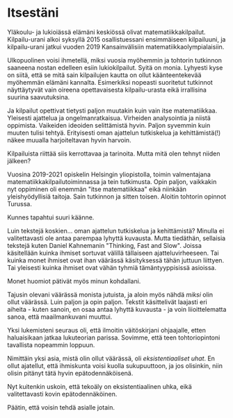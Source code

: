 # Itsestäni

Yläkoulu- ja lukioiässä elämäni keskiössä olivat matematiikkakilpailut. Kilpailu-urani alkoi syksyllä 2015 osallistuessani ensimmäiseen kilpailuuni, ja kilpailu-urani jatkui vuoden 2019 Kansainvälisiin matematiikkaolympialaisiin.

Ulkopuolinen voisi ihmetellä, miksi vuosia myöhemmin ja tohtorin tutkinnon saaneena nostan edelleen esiin lukiokilpailut. Syitä on monia. Lyhyesti kyse on siitä, että se mitä sain kilpailujen kautta on ollut käänteentekevää myöhemmän elämäni kannalta. Esimerkiksi nopeasti suoritetut tutkinnot näyttäytyvät vain oireena opettavaisesta kilpailu-urasta eikä irrallisina suurina saavutuksina.

Ja kilpailut opettivat tietysti paljon muutakin kuin vain itse matematiikkaa. Yleisesti ajattelua ja ongelmanratkaisua. Virheiden analysointia ja niistä oppimista. Vaikeiden ideoiden selittämistä hyvin. Paljon syvemmin kuin muuten tulisi tehtyä. Erityisesti oman ajattelun tutkiskelua ja kehittämistä(!) näkee muualla harjoiteltavan hyvin harvoin.

Kilpailuista riittää siis kerrottavaa ja tarinoita. Mutta mitä olen tehnyt niiden jälkeen?

Vuosina 2019-2021 opiskelin Helsingin yliopistolla, toimin valmentajana matematiikkakilpailutoiminnassa ja tein tutkimusta. Opin paljon, vaikkakin nyt oppiminen oli enemmän "itse matematiikkaa" eikä niinkään yleishyödyllisiä taitoja. Sain tutkinnon ja sitten toisen. Aloitin tohtorin opinnot Turussa.

Kunnes tapahtui suuri käänne.

Luin tekstejä koskien... oman ajattelun tutkiskelua ja kehittämistä? Minulla ei valitettavasti ole antaa parempaa lyhyttä kuvausta. Mutta tiedäthän, sellaisia tekstejä kuten Daniel Kahnemanin "Thinking, Fast and Slow". Joissa käsitellään kuinka ihmiset sortuvat välillä tällaiseen ajatteluvirheeseen. Tai kuinka monet ihmiset ovat ihan väärässä käsityksessä tähän juttuun liittyen. Tai yleisesti kuinka ihmiset ovat vähän tyhmiä tämäntyyppisissä asioissa.

Monet huomiot pätivät myös minun kohdallani.

Tajusin olevani väärässä monista jutuista, ja aloin myös nähdä _miksi_ olin ollut väärässä. Luin paljon ja opin paljon. Tekstit käsittelivät laajasti eri aiheita - kuten sanoin, en osaa antaa lyhyttä kuvausta - ja voin liioittelematta sanoa, että maailmankuvani muuttui.

Yksi lukemisteni seuraus oli, että ilmoitin väitöskirjani ohjaajalle, etten haluaisikaan jatkaa lukuteorian parissa. Sovimme, että teen tohtoriopintoni tavallista nopeammin loppuun.

Nimittäin yksi asia, mistä olin ollut väärässä, oli _eksistentiaaliset uhat_. En ollut ajatellut, että ihmiskunta voisi kuolla sukupuuttoon, ja jos olisinkin, niin olisin pitänyt tätä hyvin epätodennäköisenä.

Nyt kuitenkin uskoin, että tekoäly on eksistentiaalinen uhka, eikä valitettavasti kovin epätodennäköinen.

Päätin, että voisin tehdä asialle jotain.

